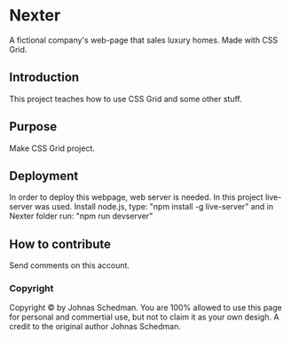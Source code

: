 # Nexter
A fictional company's web-page that sales luxury homes. Made with CSS Grid.

## Introduction

This project teaches how to use CSS Grid and some other stuff.

## Purpose

Make CSS Grid project.

## Deployment

In order to deploy this webpage, web server is needed. In this project live-server was used.
Install node.js, type: "npm install -g live-server" and in Nexter folder run: "npm run devserver"

## How to contribute

Send comments on this account.

### Copyright
Copyright © by Johnas Schedman. 
You are 100% allowed to use this page for personal and commertial use, 
but not to claim it as your own desigh. 
A credit to the original author Johnas Schedman.

